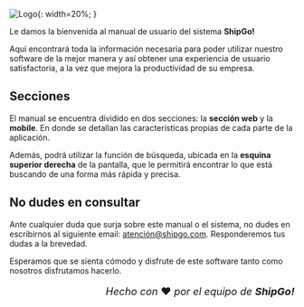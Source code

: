 ![Logo](https://i.imgur.com/DCTe6To.png){: width=20%; }

Le damos la bienvenida al manual de usuario del sistema **ShipGo!**

Aquí encontrará toda la información necesaria para poder utilizar nuestro software de la mejor manera y así obtener una experiencia de usuario satisfactoria, a la vez que mejora la productividad de su empresa.

## Secciones

El manual se encuentra dividido en dos secciones: la **sección web** y la **mobile**. En donde se detallan las características propias de cada parte de la aplicación.

Además, podrá utilizar la función de búsqueda, ubicada en la **esquina superior derecha** de la pantalla, que le permitirá encontrar lo que está buscando de una forma más rápida y precisa.

## No dudes en consultar

Ante cualquier duda que surja sobre este manual o el sistema, no dudes en escribirnos al siguiente email: [atención@shipgo.com](mailto:atención@shipgo.com). Responderemos tus dudas a la brevedad.

Esperamos que se sienta cómodo y disfrute de este software tanto como nosotros disfrutamos hacerlo.

<p style="text-align: right; font-size: large;"><em> Hecho con </em> ❤️ <em> por el equipo de <b>ShipGo!</b> </em></p>